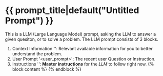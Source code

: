 
# {{ prompt_title|default("Untitled Prompt") }}
This is a LLM (Large Language Model) prompt, asking the LLM to answer a given quesiton, or to solve a problem. 
The LLM prompt consists of 3 blocks.
1. Context Information '<context>': Relevant available information for you to better understand the problem.
2. User Prompt '<user_prompt>': The recent user Question or Instruction.
3. Instructions '<INST>': __Master instructions__ for the _LLM_ to follow right now.
{% block content %}
{% endblock %}
